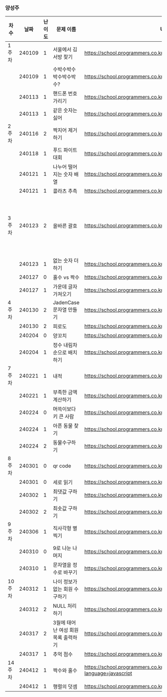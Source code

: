 
### 양성주
|차수|날짜|난이도|문제 이름|URL|비고|
|----|----|----|----|----|----|
|1주차|240109|1|서울에서 김서방 찾기|https://school.programmers.co.kr/learn/courses/30/lessons/12919|
||240109|1|수박수박수박수박수박수?|https://school.programmers.co.kr/learn/courses/30/lessons/12922|
||240113|1|핸드폰 번호 가리기|https://school.programmers.co.kr/learn/courses/30/lessons/12948|
||240113|1|같은 숫자는 싫어|https://school.programmers.co.kr/learn/courses/30/lessons/12906|
|2주차|240116|2|짝지어 제거하기|https://school.programmers.co.kr/learn/courses/30/lessons/12973||
||240118|1|푸드 파이트 대회|https://school.programmers.co.kr/learn/courses/30/lessons/134240||
||240121|1|나누어 떨어지는 숫자 배열|https://school.programmers.co.kr/learn/courses/30/lessons/12910||
||240121|1|콜라츠 추측|https://school.programmers.co.kr/learn/courses/30/lessons/12943||
|3주차|240123|2|올바른 괄호|https://school.programmers.co.kr/learn/courses/30/lessons/12909|알고리즘 고득점 Kit|
||240123|1|없는 숫자 더하기|https://school.programmers.co.kr/learn/courses/30/lessons/86051||
||240127|0|홀수 vs 짝수|https://school.programmers.co.kr/learn/courses/30/lessons/181887||
||240127|1|가운데 글자 가져오기|https://school.programmers.co.kr/learn/courses/30/lessons/12903||
|4주차|240130|2|JadenCase 문자열 만들기|https://school.programmers.co.kr/learn/courses/30/lessons/12951||
||240130|2|피로도|https://school.programmers.co.kr/learn/courses/30/lessons/87946|dfs|
||240204|0|양꼬치|https://school.programmers.co.kr/learn/courses/30/lessons/120830||
||240204|1|정수 내림차순으로 배치하기|https://school.programmers.co.kr/learn/courses/30/lessons/12933||
|7주차|240221|1|내적|https://school.programmers.co.kr/learn/courses/30/lessons/70128||
||240221|1|부족한 금액 계산하기|https://school.programmers.co.kr/learn/courses/30/lessons/82612||
||240224|0|머쓱이보다 키 큰 사람|https://school.programmers.co.kr/learn/courses/30/lessons/120585||
||240224|1|아픈 동물 찾기|https://school.programmers.co.kr/learn/courses/30/lessons/59036||
||240224|2|동물수구하기|https://school.programmers.co.kr/learn/courses/30/lessons/59406||
|8주차|240301|0|qr code|https://school.programmers.co.kr/learn/courses/30/lessons/181903||
||240301|0|세로 읽기|https://school.programmers.co.kr/learn/courses/30/lessons/181904||
||240302|1|최댓값 구하기|https://school.programmers.co.kr/learn/courses/30/lessons/59415||
||240302|2|최솟값 구하기|https://school.programmers.co.kr/learn/courses/30/lessons/59038||
|9주차|240306|1|직사각형 별찍기|https://school.programmers.co.kr/learn/courses/30/lessons/181903||
||240310|0|9로 나눈 나머지|https://school.programmers.co.kr/learn/courses/30/lessons/181914||
||240310|1|문자열을 정수로 바꾸기|https://school.programmers.co.kr/learn/courses/30/lessons/12925||
|10주차|240312|1|나이 정보가 없는 회원 수 구하기|https://school.programmers.co.kr/learn/courses/30/lessons/131528||
||240312|2|NULL 처리하기|https://school.programmers.co.kr/learn/courses/30/lessons/59410||
||240317|2|3월에 태어난 여성 회원 목록 출력하기|https://school.programmers.co.kr/learn/courses/30/lessons/131120||
||240317|1|추억 점수|https://school.programmers.co.kr/learn/courses/30/lessons/176963||
|14주차|240412|1|짝수와 홀수|https://school.programmers.co.kr/learn/courses/30/lessons/12937?language=javascript||
||240412|1|행렬의 덧셈|https://school.programmers.co.kr/learn/courses/30/lessons/12950||

